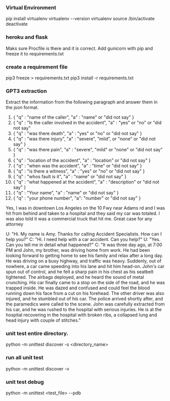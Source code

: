 
### Virtual Environment
pip install virtualenv
virtualenv --version
virtualenv <env-name>
source <env-name>/bin/activate
deactivate


### heroku and flask
Maks sure Procfile is there and it is correct.
Add gunicorn with pip and freeze it to requirements.txt


### create a requirement file
pip3 freeze > requirements.txt
pip3 install -r requirements.txt


###
### GPT3 extraction

Extract the information from the following paragraph and answer them in the json format.
1. { "q" : "name of the caller", "a" : "name" or "did not say" }
2. { "q" : "Is the caller involved in the accident", "a" : "yes" or "no" or "did not say" 
3. { "q" : "was there death", "a" : "yes" or "no" or "did not say" }
4. { "q" : "was there injury", "a" : "severe", "mild", or "none" or "did not say" }
5. { "q" : "was there pain", "a" : "severe", "mild" or "none" or "did not say" }
6. { "q" : "location of the accident", "a" : "location" or "did not say" }
7. { "q" : "when was the accident", "a" : "time" or "did not say" }
8. { "q" : "is there a witness", "a" : "yes" or "no" or "did not say" }
9. { "q" : "whos fault is it", "a" : "name" or "did not say" }
10. { "q" : "what happened at the accident", "a" : "description" or "did not say" }
11. { "q" : "Your name", "a" : "name" or "did not say" }
12. { "q" : "your phone number", "a": "number" or "did not say" }

Yes, I was in downtown Los Angeles on the 10 Fwy near Adams rd and I was hit from behind and taken to a hospital and they said my car was totaled. I was also told it was a commercial truck that hit me.  Great case for any attorney

U: "Hi.  My name is Amy.  Thanks for calling Accident Specialists.  How can I help you?"
C: "Hi.  I need help with a car accident.  Can you help?"
U: "Yes.  Can you tell me in detail what happened?"
C: "It was three day ago, at 7:00 PM and John, my brother, was driving home from work. He had been looking forward to getting home to see his family and relax after a long day. He was driving on a busy highway, and traffic was heavy. Suddenly, out of nowhere, a car came speeding into his lane and hit him head-on.
John's car spun out of control, and he felt a sharp pain in his chest as his seatbelt tightened. The airbags deployed, and he heard the sound of metal crunching. His car finally came to a stop on the side of the road, and he was trapped inside. He was dazed and confused and could feel the blood running down his face from a cut on his forehead.
The other driver was also injured, and he stumbled out of his car. The police arrived shortly after, and the paramedics were called to the scene. John was carefully extracted from his car, and he was rushed to the hospital with serious injuries.
He is at the hospital recovering in the hospital with broken ribs, a collapsed lung and head injury with couple of stitches."

### unit test entire directory.
python -m unittest discover -s <directory_name>
### run all unit test
python -m unittest discover -v
### unit test debug
python -m unittest <test_file> --pdb
